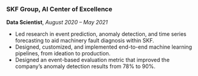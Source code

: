 ### SKF Group, AI Center of Excellence  
**Data Scientist**, *August 2020 – May 2021*  
- Led research in event prediction, anomaly detection, and time series forecasting to aid machinery fault diagnosis within SKF.
- Designed, customized, and implemented end-to-end machine learning pipelines, from ideation to production.
- Designed an event-based evaluation metric that improved the company’s anomaly detection results from 78% to 90%.
